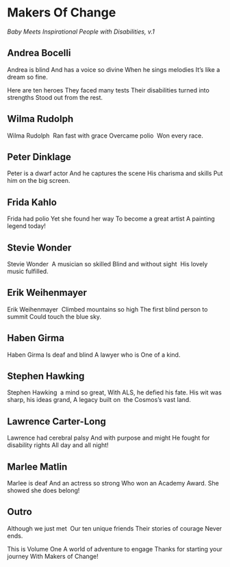 # Makers Of Change

*Baby Meets Inspirational People with Disabilities, v.1*

## Andrea Bocelli

Andrea is blind
And has a voice so divine
When he sings melodies
It’s like a dream so fine.

Here are ten heroes
They faced many tests
Their disabilities turned into strengths
Stood out from the rest.

## Wilma Rudolph

Wilma Rudolph 
Ran fast with grace
Overcame polio 
Won every race.

## Peter Dinklage

Peter is a dwarf actor
And he captures the scene
His charisma and skills
Put him on the big screen.

## Frida Kahlo

Frida had polio
Yet she found her way
To become a great artist
A painting legend today!

## Stevie Wonder

Stevie Wonder 
A musician so skilled
Blind and without sight 
His lovely music fulfilled.

## Erik Weihenmayer

Erik Weihenmayer 
Climbed mountains so high
The first blind person to summit
Could touch the blue sky.

## Haben Girma

Haben Girma
Is deaf and blind
A lawyer who is
One of a kind.

## Stephen Hawking

Stephen Hawking 
a mind so great,
With ALS,
he defied his fate.
His wit was sharp,
his ideas grand,
A legacy built on 
the Cosmos’s vast land.

## Lawrence Carter-Long

Lawrence had cerebral palsy
And with purpose and might
He fought for disability rights
All day and all night!

## Marlee Matlin

Marlee is deaf
And an actress so strong
Who won an Academy Award.
She showed she does belong!

## Outro

Although we just met 
Our ten unique friends
Their stories of courage
Never ends.

This is Volume One
A world of adventure to engage
Thanks for starting your journey
With Makers of Change!